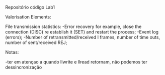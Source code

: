 Repositório código Lab1
  
Valorisation Elements:
   
   File transmission statistics:
       -Error recovery for example, close the connection (DISC) re establish it (SET) and restart the process;
       -Event log (errors);
       -Number of retransmitted/received I frames, number of time outs, number of sent/received REJ;

Notas:
  
  -ter em atençao a quando llwrite e llread retornam, não podemos ter dessincronização
  
